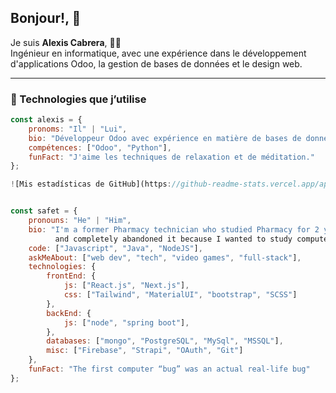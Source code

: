 <!--
**acpMicrocom/acpMicrocom** is a ✨ _special_ ✨ repository because its `README.md` (this file) appears on your GitHub profile.

Here are some ideas to get you started:

- 🔭 I’m currently working on ...
- 🌱 I’m currently learning ...
- 👯 I’m looking to collaborate on ...
- 🤔 I’m looking for help with ...
- 💬 Ask me about ...
- 📫 How to reach me: ...
- 😄 Pronouns: ...
- ⚡ Fun fact: ...
-->

## Bonjour!, 👋
Je suis **Alexis Cabrera**, 🧑‍💻  
Ingénieur en informatique, avec une expérience dans le développement d'applications Odoo, la gestion de bases de données et le design web.

---

### 🌟 Technologies que j’utilise
```javascript
const alexis = {
    pronoms: "Il" | "Lui",
    bio: "Développeur Odoo avec expérience en matière de bases de données et de conception de sites web.",
    compétences: ["Odoo", "Python"],
    funFact: "J'aime les techniques de relaxation et de méditation."
};

![Mis estadísticas de GitHub](https://github-readme-stats.vercel.app/api?username=acpMicrocom&show_icons=true&theme=radical)


const safet = {
    pronouns: "He" | "Him",
    bio: "I'm a former Pharmacy technician who studied Pharmacy for 2 years
          and completely abandoned it because I wanted to study computer science",
    code: ["Javascript", "Java", "NodeJS"],
    askMeAbout: ["web dev", "tech", "video games", "full-stack"],
    technologies: {
        frontEnd: {
            js: ["React.js", "Next.js"],
            css: ["Tailwind", "MaterialUI", "bootstrap", "SCSS"]
        },
        backEnd: {
            js: ["node", "spring boot"],
        },
        databases: ["mongo", "PostgreSQL", "MySql", "MSSQL"],
        misc: ["Firebase", "Strapi", "OAuth", "Git"]
    },
    funFact: "The first computer “bug” was an actual real-life bug"
};
